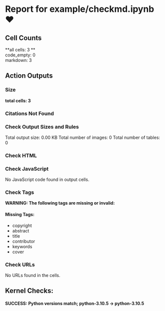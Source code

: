 # Report for example/checkmd.ipynb ❤ 

## Cell Counts   
**all cells: 3 **  
code_empty: 0   
markdown: 3   

## Action Outputs

### Size
**total cells: 3**

### Citations Not Found


### Check Output Sizes and Rules

Total output size: 0.00 KB
Total number of images: 0
Total number of tables: 0

### Check HTML


### Check JavaScript
No JavaScript code found in output cells.


### Check Tags

**WARNING: The following tags are missing or invalid:**

#### Missing Tags:
- copyright
- abstract
- title
- contributor
- keywords
- cover


### Check URLs

No URLs found in the cells.

## Kernel Checks: 

#### SUCCESS: Python versions match; python-3.10.5 -> python-3.10.5


